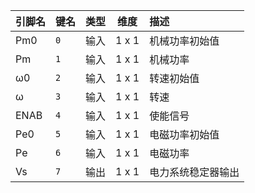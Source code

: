 <!--
DO NOT EDIT THIS FILE DIRECTLY.
This file is generated by tools/comp-docs.js.
All changes will be overwritten by regeneration.
-->

<slot class="model-pins">

| 引脚名 | 键名 | 类型 | 维度 | 描述 |
|:------ |:---- |:----:|:----:|:---- |
| Pm0 | `0` | 输入 | 1 x 1 | 机械功率初始值 |
| Pm | `1` | 输入 | 1 x 1 | 机械功率 |
| ω0 | `2` | 输入 | 1 x 1 | 转速初始值 |
| ω | `3` | 输入 | 1 x 1 | 转速 |
| ENAB | `4` | 输入 | 1 x 1 | 使能信号 |
| Pe0 | `5` | 输入 | 1 x 1 | 电磁功率初始值 |
| Pe | `6` | 输入 | 1 x 1 | 电磁功率 |
| Vs | `7` | 输出 | 1 x 1 | 电力系统稳定器输出 |

</slot>

